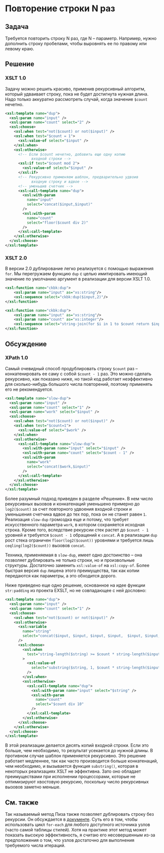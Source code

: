 # Повторение строки N раз

## Задача

Требуется повторить строку N раз, где N – параметр. Например, нужно дополнить строку пробелами, чтобы выровнять ее по правому или левому краю.

## Решение

### XSLT 1.0

Задачу можно решить красиво, применив рекурсивный алгоритм, который удваивает строку, пока не будет достигнута нужная длина. Надо только аккуратно рассмотреть случай, когда значение `$count` нечетно.

```xml
<xsl:template name="dup">
  <xsl:param name="input" />
  <xsl:param name="count" select="2" />
  <xsl:choose>
    <xsl:when test="not($count) or not($input)" />
    <xsl:when test="$count = 1">
      <xsl:value-of select="$input" />
    </xsl:when>
    <xsl:otherwise>
      <!-- Если $count нечетно, добавить еще одну копию
			входной строки -->
      <xsl:if test="$count mod 2">
        <xsl:value-of select="$input" />
      </xsl:if>
      <!-- Рекурсивно применяем шаблон, предварительно удвоив
			входную строку и вдвое -->
      <!-- уменьшив счетчик -->
      <xsl:call-template name="dup">
        <xsl:with-param
          name="input"
          select="concat($input,$input)"
        />
        <xsl:with-param
          name="count"
          select="floor($count div 2)"
        />
      </xsl:call-template>
    </xsl:otherwise>
  </xsl:choose>
</xsl:template>
```

### XSLT 2.0

В версии 2.0 дублирование легко реализуется с помощью выражения `for`. Мы перегружаем функцию `dup` с целью имитировать имеющий значение по умолчанию аргумент в реализации для версии XSLT 1.0.

```xml
<xsl:function name="ckbk:dup">
	<xsl:param name="input" as="xs:string"/>
	<xsl:sequence select="ckbk:dup($input,2)"/>
</xsl:function>

<xsl:function name="ckbk:dup">
	<xsl:param name="input" as="xs:string"/>
	<xsl:param name="count" as="xs:integer"/>
	<xsl:sequence select="string-join(for $i in 1 to $count return $input,'')"/>
</xsl:function>
```

## Обсуждение

### XPath 1.0

Самый очевидный способ продублировать строку `$count` раз – конкатенировать ее саму с собой `$count - 1` раз. Это можно сделать рекурсивно, как показано ниже, но такой код работает неэффективно для сколько-нибудь большого числа повторений, поэтому применять его не рекомендуется.

```xml
<xsl:template name="slow-dup">
  <xsl:param name="input" />
  <xsl:param name="count" select="1" />
  <xsl:param name="work" select="$input" />
  <xsl:choose>
    <xsl:when test="not($count) or not($input)" />
    <xsl:when test="$count=1">
      <xsl:value-of select="$work" />
    </xsl:when>
    <xsl:otherwise>
      <xsl:call-template name="slow-dup">
        <xsl:with-param name="input" select="$input" />
        <xsl:with-param name="count" select="$count - 1" />
        <xsl:with-param
          name="work"
          select="concat($work,$input)"
        />
      </xsl:call-template>
    </xsl:otherwise>
  </xsl:choose>
</xsl:template>
```

Более разумный подход приведен в разделе «Решение». В нем число рекурсивных вызовов и конкатенаций уменьшено примерно до `log2($count)` за счет повторного удвоения входной строки и уменьшения счетчика вдвое до тех пор, пока он не станет равен `1`. Реализация `slow-dup` громоздка еще и потому, что требует искусственного параметра `work`, в котором сохраняется исходная строка. Кроме того, вследствие рекурсии стек растет до `$count - 1` уровней и требуется `$count - 1` обращений к `concat`. А в реализации `dup` рост стека ограничен `floor(log2($count))` уровнями и требуется лишь `ceqling(log2($count))` вызовов `concat`.

Техника, применяемая в `slow-dup`, имеет одно достоинство – она позволяет дублировать не только строки, но и произвольные структуры. Достаточно заменить `xsl:value-of` на `xsl:copy-of`. Более быстрая версия `dup` лишена этого преимущества, так как копии передаются как параметры, а это обходится дорого.

Ниже приведено еще одно решение, основанное на идее функции `str:padding` из проекта EXSLT, но не совпадающее с ней дословно:

```xml
<xsl:template name="dup">
  <xsl:param name="input" />
  <xsl:param name="count" select="1" />
  <xsl:choose>
    <xsl:when test="not($count) or not($input)" />
    <xsl:otherwise>
      <xsl:variable
        name="string"
        select="concat($input, $input, $input, $input,	$input, $input, $input, $input,	$input, $input)"
      />
      <xsl:choose>
        <xsl:when
          test="string-length($string) >= $count * string-length($input)"
        >
          <xsl:value-of
            select="substring($string, 1, $count * string-length($input))"
          />
        </xsl:when>
        <xsl:otherwise>
          <xsl:call-template name="dup">
            <xsl:with-param name="input" select="$string" />
            <xsl:with-param
              name="count"
              select="$count div 10"
            />
          </xsl:call-template>
        </xsl:otherwise>
      </xsl:choose>
    </xsl:otherwise>
  </xsl:choose>
</xsl:template>
```

В этой реализации делается десять копий входной строки. Если это больше, чем необходимо, то результат усекается до нужной длины. В противном случае шаблон применяется рекурсивно. Это решение работает медленнее, так как часто производится больше конкатенаций, чем необходимо, и вызывается функция `substring()`, которая в некоторых реализациях XSLT не эффективна. Зато оно обладает преимуществами при исполнении процессорами, которые не оптимизируют хвостовую рекурсию, поскольку число рекурсивных вызовов заметно меньше.

## См. также

Так называемый метод Пиза также позволяет дублировать строку без рекурсии. Он обсуждается в [документе](xslt_efficient_programming_techniques.pdf). Суть его в том, чтобы использовать цикл `for-each` для любого доступного источника узлов (часто самой таблицы стилей). Хотя на практике этот метод может показать высокую эффективность, я считаю его несовершенным из-за предположения о том, что узлов достаточно для выполнения требуемого числа итераций.
